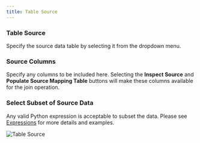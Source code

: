 ```yaml
---
title: Table Source
---
```




### Table Source


Specify the source data table by selecting it from the dropdown menu.

### Source Columns


Specify any columns to be included here. Selecting the **Inspect Source** and **Populate Source Mapping Table** buttons will make these columns available for the join operation.

### Select Subset of Source Data


Any valid Python expression is acceptable to subset the data. Please see [Expressions](/docs/expressions) for more details and examples.




![Table Source](/images/table_source_selection.png)

